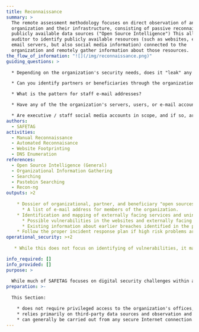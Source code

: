 ```yaml
---
title: Reconnaissance
summary: >
  The remote assessment methodology focuses on direct observation of an
  organization and their infrastructure, consisting of passive reconnaissance of
  publicly available data sources ("Open Source Intelligence") This allows the
  auditor to identify publicly available resources (such as websites, extranets,
  email servers, but also social media information) connected to the
  organization and remotely gather information about those resources.
the_flow_of_information: "![](/img/reconnaissance.png)"
guiding_questions: >
  
  * Depending on the organization's security needs, does it "leak" any sensitive information online (location, staff identities, program locations?)

  * Can you identify partners or beneficiaries through the organizations sites?

  * What is the pattern for staff e-mail addresses?

  * Have any of the the organization's servers, users, or e-mail accounts been compromised in the past?

  * Are executive / staff social media accounts in scope, and if so, are they compliant with the organizational social media policies? What additional threats do they introduce?
authors:
  - SAFETAG
activities:
  - Manual Reconnaissance
  - Automated Reconnaisance
  - Website Footprinting
  - DNS Enumeration
references:
  - Open Source Intelligence (General)
  - Organizational Information Gathering
  - Searching
  - Pastebin Searching
  - Recon-ng
outputs: >2
  
    * Dossier of organizational, partner, and beneficiary "open sources" information exposed online.
      * A list of e-mail address for members of the organization.
    * Identification and mapping of externally facing services and unintentionally exposed internal services.
      * Possible vulnerabilities in the websites and externally facing servers of the organization.
      * Existing information about earlier breaches identified in the paste-bin search.
    * Follow the proper incident response plan if high risk problems are identified.
operational_security: >+2
  
   * While this does not focus on identifying of vulnerabilities, it may nonetheless expose certain threats, particularly with regard to publicly-accessible information that is presumed to be confidential, such as the identity of sensitive staff, the existence of sensitive partner- and funder-relationships, or the organization’s history of participation in sensitive events or travel to sensitive locations.

info_required: []
info_provided: []
purpose: >
  
  While much of SAFETAG focuses on digital security challenges within and around the office,  unintended information available from "open sources" can pose real threats and deserve significant attention.  This also builds the Auditor's understanding of the organization's digital presence  and will guide specific vulnerabilities to investigate once on site.
preparation: >-
  
  This Section:

    * does not require privileged access to the organization's offices, infrastructure or staff;
    * relies primarily on third-party data sources and observation and light probing of the organization’s infrastructure;
    * can generally be carried out from any secure Internet connection.
---
```

